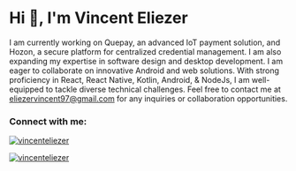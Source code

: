 <h1 align="start">Hi 👋, I'm Vincent Eliezer</h1>

I am currently working on Quepay, an advanced IoT payment solution, and Hozon, a secure platform for centralized credential management. I am also expanding my expertise in software design and desktop development. I am eager to collaborate on innovative Android and web solutions. With strong proficiency in React, React Native, Kotlin, Android, & NodeJs, I am well-equipped to tackle diverse technical challenges. Feel free to contact me at eliezervincent97@gmail.com for any inquiries or collaboration opportunities.

<h3 align="left">Connect with me:</h3>

<p align="left">
<p align="left"> <a href="https://twitter.com/vincenteliezer" target="blank"><img src="https://img.shields.io/twitter/follow/vincenteliezer?logo=x&style=for-the-badge" alt="vincenteliezer" /></a> </p>

<p align="left"> <a href="https://www.linkedin.com/in/vincenteliezer" target="blank"><img src="https://img.shields.io/twitter/follow/vincenteliezer?logo=linkedin&style=for-the-badge" alt="vincenteliezer" /></a> </p>
</p>

